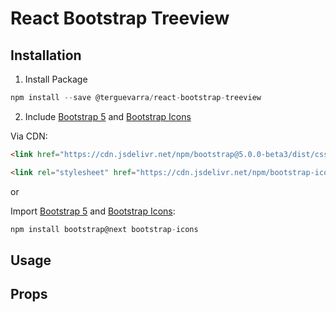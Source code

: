 # React Bootstrap Treeview

## Installation

1. Install Package
``` Javascript
npm install --save @terguevarra/react-bootstrap-treeview
```
2. Include [Bootstrap 5](https://getbootstrap.com/) and [Bootstrap Icons](https://icons.getbootstrap.com/)

Via CDN:

``` HTML
<link href="https://cdn.jsdelivr.net/npm/bootstrap@5.0.0-beta3/dist/css/bootstrap.min.css" rel="stylesheet" />

<link rel="stylesheet" href="https://cdn.jsdelivr.net/npm/bootstrap-icons@1.4.1/font/bootstrap-icons.css" />
```

or

Import [Bootstrap 5](https://getbootstrap.com/) and [Bootstrap Icons](https://icons.getbootstrap.com/):
``` Javascript
npm install bootstrap@next bootstrap-icons
```



## Usage



## Props
